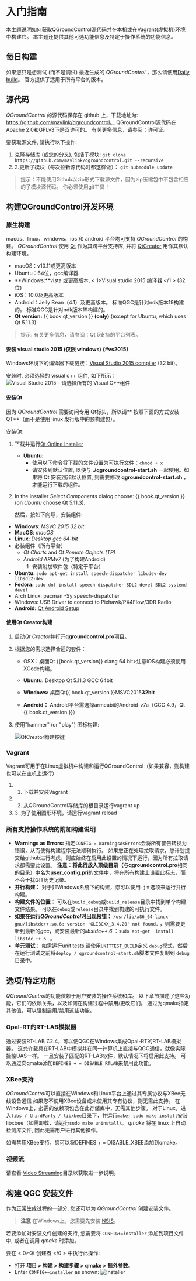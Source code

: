# 入门指南

本主题说明如何获取QGroundControl源代码并在本机或在Vagrant(虚拟机)环境中构建它。 本主题还提供其他可选功能信息及特定于操作系统的功能信息。

## 每日构建

如果您只是想测试 (而不是调试) 最近生成的 *QGroundControl* ，那么请使用[Daily build](https://docs.qgroundcontrol.com/en/releases/daily_builds.html)。 官方提供了适用于所有平台的版本。

## 源代码 

*QGroundControl* 的源代码保存在 github 上，下载地址为: https://github.com/mavlink/qgroundcontrol。 QGroundControl源代码在Apache 2.0和GPLv3下是双许可的。 有关更多信息，请参阅：许可证。

要获取源文件, 请执行以下操作:

1. 克隆存储库 (或您的分叉), 包括子模块: ```git clone https://github.com/mavlink/qgroundcontrol.git --recursive```
2. 2.更新子模块（每次拉新源代码时都这样做）： ```git submodule update```

> 提示：不能使用Github以zip形式下载源文件，因为zip压缩包中不包含相应的子模块源代码。 你必须使用git工具！

## 构建QGroundControl开发环境

### 原生构建

macos、linux、windows、ios 和 android 平台均可支持 *QGroundControl* 的构建。 *QGroundControl* 使用 [Qt](http://www.qt.io) 作为其跨平台支持库, 并将 [QtCreator](http://doc.qt.io/qtcreator/index.html) 用作其默认构建环境。

- macOS：v10.11或更高版本
- Ubuntu：64位，gcc编译器
- **Windows:**vista 或更高版本, < 1>Visual studio 2015 编译器 </1 > (32位)
- iOS：10.0及更高版本
- Android：Jelly Bean（4.1）及更高版本。 标准QGC是针对ndk版本19构建的。 标准QGC是针对ndk版本19构建的。
- **Qt version:** {{ book.qt_version }} **(only)** (except for Ubuntu, which uses Qt 5.11.3) <!-- NOTE {{ book.qt_version }} is set in the variables section of gitbook file https://github.com/mavlink/qgc-dev-guide/blob/master/book.json -->

> 提示: 有关更多信息，请参阅：Qt 5支持的平台列表。

#### 安装 visual studio 2015 (仅限 windows) {#vs2015}

Windows环境下的编译器下载链接：[Visual Studio 2015 compiler](https://visualstudio.microsoft.com/vs/older-downloads/) (32 bit)。

安装时, 必须选择的 visual c++ 组件, 如下所示： ![Visual Studio 2015 - 请选择所有的 Visual C++组件](../../assets/getting_started/vs_2015_select_features.png)

#### 安装Qt

因为 *QGroundControl* 需要访问专用 Qt标头，所以请** 按照下面的方式安装 QT**（而不是使用 linux 发行版中的预构建包）。

安装Qt:

1. 下载并运行[Qt Online Installer](http://www.qt.io/download-open-source) 
    - **Ubuntu:** 
        - 使用以下命令将下载的文件设置为可执行文件：`chmod + x` 
        - 请安装到默认位置, 以便与 **./qgroundcontrol-start.sh** 一起使用。如果将 Qt 安装到非默认位置, 则需要修改 **qgroundcontrol-start.sh** ，才能运行下载的组件。

2. In the installer *Select Components* dialog choose: {{ book.qt_version }} (on *Ubuntu* choose Qt 5.11.3).
    
    然后，按如下向导，安装组件:

- **Windows**: *MSVC 2015 32 bit*
- **MacOS**: *macOS*
- **Linux**: *Desktop gcc 64-bit*
- 必装组件（所有平台） 
    - *Qt Charts* and *Qt Remote Objects (TP)*
    - *Android ARMv7* (为了构建Android) 
        1. 安装附加软件包（特定于平台）
- **Ubuntu:** `sudo apt-get install speech-dispatcher libudev-dev libsdl2-dev`
- **Fedora:** `sudo dnf install speech-dispatcher SDL2-devel SDL2 systemd-devel`
- Arch Linux: pacman -Sy speech-dispatcher
- Windows: USB Driver to connect to Pixhawk/PX4Flow/3DR Radio
- **Android:** [Qt Android Setup](http://doc.qt.io/qt-5/androidgs.html)

#### 使用Qt Creator构建

1. 启动*Qt Creator*并打开**qgroundcontrol.pro**项目。
2. 根据您的需求选择合适的套件： 
    - OSX：桌面Qt {{book.qt_version}} clang 64 bit>注意iOS构建必须使用XCode构建。
    - **Ubuntu:** Desktop Qt 5.11.3 <!-- {{ book.qt_version }} --> GCC 64bit
    
    - **Windows:** 桌面Qt{{ book.qt_version }}MSVC2015**32bit**
    - **Android：** Android平台需选择armeabi的Android-v7a（GCC 4.9，Qt {{ book.qt_version }}）

3. 使用"hammer" (or "play") 图标构建:
    
    ![QtCreator构建按键](../../assets/getting_started/qt_creator_build_qgc.png)

### Vagrant

Vagrant可用于在Linux虚拟机中构建和运行QGroundControl（如果兼容，则构建也可以在主机上运行）

1. 1. 下载并安装Vagrant
2. 2. 从QGroundControl存储库的根目录运行vagrant up
3. 3 .为了使用图形环境，请运行vagrant reload

### 所有支持操作系统的附加构建说明

- **Warnings as Errors:** 指定`CONFIG = WarningsAsErrors`会将所有警告转换为错误，从而使得构建程序无法顺利执行。 如果您正在处理拉取请求，您计划提交给github进行考虑，则应始终在启用此设置的情况下运行，因为所有拉取请求都需要此设置。 **注意：**将此行放入顶级目录（与**qgroundcontrol.pro**相同的目录）中名为**user_config.pri**的文件中，将在所有构建上设置此标志，而不会干扰GIT历史记录。
- **并行构建：** 对于非Windows系统下的构建，您可以使用`-j＃`选项来运行并行构建。
- **构建文件的位置：** 可以在`build_debug`或`build_release`目录中找到单个构建文件结果。 可以在`debug`或`release`目录中找到构建的可执行文件。
- **如果在运行*QGroundControl*时出现报错：** `/usr/lib/x86_64-linux-gnu/libstdc++.so.6: version 'GLIBCXX_3.4.20' not found.` ，则需要更新到最新的*gcc*，或安装最新的*libstdc++.6* ：`sudo apt-get  install  libstdc ++ 6 ` 。
- **单元测试：** 如需运行[unit tests](../contribute/unit_tests.md),请使用`UNITTEST_BUILD`定义 `debug`模式，然后在运行测试之前将`deploy / qgroundcontrol-start.sh`脚本文件复制到 `debug`目录中。

## 选项/特定功能

*QGroundControl*的功能依赖于用户安装的操作系统和库。 以下章节描述了这些功能，它们的依赖关系，以及如何在构建过程中禁用/更改它们。 通过为qmake指定其他值，可以强制启用/禁用这些功能。

### Opal-RT的RT-LAB模拟器

通过安装RT-LAB 7.2.4，可以使QGC在Windows集成Opal-RT的RT-LAB模拟器。 这允许载具在RT-LAB中模拟并在同一计算机上直接与QGC通信，就像实际操控UAS一样。 一旦安装了匹配的RT-LAB软件，默认情况下将启用此支持。 可以通过向qmake添加`DEFINES + = DISABLE_RTLAB`来禁用此功能。

### XBee支持

*QGroundControl*可以直接在Windows和Linux平台上通过其专属协议与XBee无线设备通信 如果您不使用XBee设备或未使用其专有协议，则无需此支持。 在Windows上，必需的依赖项包含在此存储库中，无需其他步骤。 对于Linux，进入`libs / thirdParty / libxbee`目录下，并运行`make; sudo make install`安装libxbee（如需卸载，请运行`sudo make uninstall`）。 *qmake* 将在 linux 上自动检测库文件, 因此无需用户进行其他操作。

如需禁用XBee支持，您可以将DEFINES + = DISABLE_XBEE添加到qmake。

### 视频流 

请查看 [Video Streaming](https://github.com/mavlink/qgroundcontrol/tree/master/src/VideoStreaming)目录以获取进一步说明。

## 构建 QGC 安装文件

作为正常生成过程的一部分, 您还可以为 *QGroundControl* 创建安装文件。

> **注意** 在Windows上，您需要先安装 [NSIS](https://sourceforge.net/projects/nsis/)。

若要添加对安装文件创建的支持, 您需要将 `CONFIG+=installer` 添加到项目文件中, 或者在调用 *qmake* 时添加。

要在 < 0>Qt 创建者 </0 > 中执行此操作:

- 打开 **项目 > 构建 > 构建步骤 > qmake > 额外参数**。
- Enter `CONFIG+=installer` as shown: ![Installer](../../assets/getting_started/qt_project_installer.png)